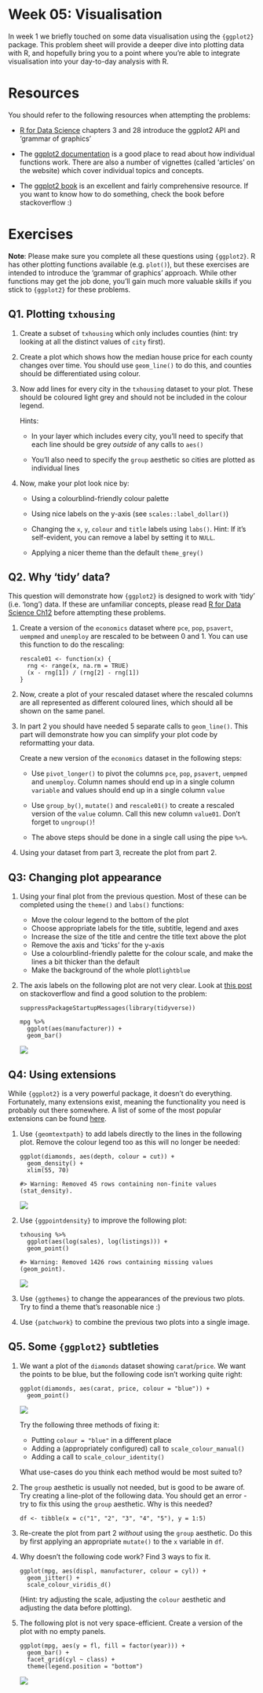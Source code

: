 <!-- Please edit README.Rmd - not README.md -->

# Week 05: Visualisation

In week 1 we briefly touched on some data visualisation using the
`{ggplot2}` package. This problem sheet will provide a deeper dive into
plotting data with R, and hopefully bring you to a point where you’re
able to integrate visualisation into your day-to-day analysis with R.

# Resources

You should refer to the following resources when attempting the
problems:

-   [R for Data Science](https://r4ds.had.co.nz/data-visualisation.html)
    chapters 3 and 28 introduce the ggplot2 API and ‘grammar of
    graphics’

-   The [ggplot2 documentation](https://ggplot2.tidyverse.org/) is a
    good place to read about how individual functions work. There are
    also a number of vignettes (called ‘articles’ on the website) which
    cover individual topics and concepts.

-   The [ggplot2 book](https://ggplot2-book.org/) is an excellent and
    fairly comprehensive resource. If you want to know how to do
    something, check the book before stackoverflow :)

# Exercises

**Note**: Please make sure you complete all these questions using
`{ggplot2}`. R has other plotting functions available (e.g. `plot()`),
but these exercises are intended to introduce the ‘grammar of graphics’
approach. While other functions may get the job done, you’ll gain much
more valuable skills if you stick to `{ggplot2}` for these problems.

## Q1. Plotting `txhousing`

1.  Create a subset of `txhousing` which only includes counties (hint:
    try looking at all the distinct values of `city` first).

2.  Create a plot which shows how the median house price for each county
    changes over time. You should use `geom_line()` to do this, and
    counties should be differentiated using colour.

3.  Now add lines for every city in the `txhousing` dataset to your
    plot. These should be coloured light grey and should not be included
    in the colour legend.

    Hints:

    -   In your layer which includes every city, you’ll need to specify
        that each line should be grey *outside* of any calls to `aes()`

    -   You’ll also need to specify the `group` aesthetic so cities are
        plotted as individual lines

4.  Now, make your plot look nice by:

    -   Using a colourblind-friendly colour palette

    -   Using nice labels on the y-axis (see `scales::label_dollar()`)

    -   Changing the `x`, `y`, `colour` and `title` labels using
        `labs()`. Hint: If it’s self-evident, you can remove a label by
        setting it to `NULL`.

    -   Applying a nicer theme than the default `theme_grey()`

## Q2. Why ‘tidy’ data?

This question will demonstrate how `{ggplot2}` is designed to work with
‘tidy’ (i.e. ‘long’) data. If these are unfamiliar concepts, please read
[R for Data Science
Ch12](https://r4ds.had.co.nz/tidy-data.html#case-study) before
attempting these problems.

1.  Create a version of the `economics` dataset where `pce`, `pop`,
    `psavert`, `uempmed` and `unemploy` are rescaled to be between 0
    and 1. You can use this function to do the rescaling:

        rescale01 <- function(x) {
          rng <- range(x, na.rm = TRUE)
          (x - rng[1]) / (rng[2] - rng[1])
        }

2.  Now, create a plot of your rescaled dataset where the rescaled
    columns are all represented as different coloured lines, which
    should all be shown on the same panel.

3.  In part 2 you should have needed 5 separate calls to `geom_line()`.
    This part will demonstrate how you can simplify your plot code by
    reformatting your data.

    Create a new version of the `economics` dataset in the following
    steps:

    -   Use `pivot_longer()` to pivot the columns `pce`, `pop`,
        `psavert`, `uempmed` and `unemploy`. Column names should end up
        in a single column `variable` and values should end up in a
        single column `value`

    -   Use `group_by()`, `mutate()` and `rescale01()` to create a
        rescaled version of the `value` column. Call this new column
        `value01`. Don’t forget to `ungroup()`!

    -   The above steps should be done in a single call using the pipe
        `%>%`.

4.  Using your dataset from part 3, recreate the plot from part 2.

## Q3: Changing plot appearance

1.  Using your final plot from the previous question. Most of these can
    be completed using the `theme()` and `labs()` functions:

    -   Move the colour legend to the bottom of the plot
    -   Choose appropriate labels for the title, subtitle, legend and
        axes
    -   Increase the size of the title and centre the title text above
        the plot
    -   Remove the axis and ‘ticks’ for the y-axis
    -   Use a colourblind-friendly palette for the colour scale, and
        make the lines a bit thicker than the default
    -   Make the background of the whole plot`lightblue`

2.  The axis labels on the following plot are not very clear. Look at
    [this
    post](https://stackoverflow.com/questions/41568411/how-to-maintain-size-of-ggplot-with-long-labels/66169251#66169251)
    on stackoverflow and find a good solution to the problem:

        suppressPackageStartupMessages(library(tidyverse))

        mpg %>% 
          ggplot(aes(manufacturer)) +
          geom_bar()

    ![](/week-05-visualisation/README_files/figure-markdown_strict/unnamed-chunk-2-1.png)

## Q4: Using extensions

While `{ggplot2}` is a very powerful package, it doesn’t do everything.
Fortunately, many extensions exist, meaning the functionality you need
is probably out there somewhere. A list of some of the most popular
extensions can be found
[here](https://exts.ggplot2.tidyverse.org/gallery/).

1.  Use `{geomtextpath}` to add labels directly to the lines in the
    following plot. Remove the colour legend too as this will no longer
    be needed:

        ggplot(diamonds, aes(depth, colour = cut)) +
          geom_density() +
          xlim(55, 70)

        #> Warning: Removed 45 rows containing non-finite values (stat_density).

    ![](/week-05-visualisation/README_files/figure-markdown_strict/unnamed-chunk-3-1.png)

2.  Use `{ggpointdensity}` to improve the following plot:

        txhousing %>% 
          ggplot(aes(log(sales), log(listings))) +
          geom_point()

        #> Warning: Removed 1426 rows containing missing values (geom_point).

    ![](/week-05-visualisation/README_files/figure-markdown_strict/unnamed-chunk-4-1.png)

3.  Use `{ggthemes}` to change the appearances of the previous two
    plots. Try to find a theme that’s reasonable nice :)

4.  Use `{patchwork}` to combine the previous two plots into a single
    image.

## Q5. Some `{ggplot2}` subtleties

1.  We want a plot of the `diamonds` dataset showing `carat`/`price`. We
    want the points to be blue, but the following code isn’t working
    quite right:

        ggplot(diamonds, aes(carat, price, colour = "blue")) +
          geom_point()

    ![](/week-05-visualisation/README_files/figure-markdown_strict/unnamed-chunk-5-1.png)

    Try the following three methods of fixing it:

    -   Putting `colour = "blue"` in a different place
    -   Adding a (appropriately configured) call to
        `scale_colour_manual()`
    -   Adding a call to `scale_colour_identity()`

    What use-cases do you think each method would be most suited to?

2.  The `group` aesthetic is usually not needed, but is good to be aware
    of. Try creating a line-plot of the following data. You should get
    an error - try to fix this using the `group` aesthetic. Why is this
    needed?

        df <- tibble(x = c("1", "2", "3", "4", "5"), y = 1:5)

3.  Re-create the plot from part 2 *without* using the `group`
    aesthetic. Do this by first applying an appropriate `mutate()` to
    the `x` variable in `df`.

4.  Why doesn’t the following code work? Find 3 ways to fix it.

        ggplot(mpg, aes(displ, manufacturer, colour = cyl)) +
          geom_jitter() +
          scale_colour_viridis_d()

    (Hint: try adjusting the scale, adjusting the `colour` aesthetic and
    adjusting the data before plotting).

5.  The following plot is not very space-efficient. Create a version of
    the plot with no empty panels.

        ggplot(mpg, aes(y = fl, fill = factor(year))) +
          geom_bar() +
          facet_grid(cyl ~ class) +
          theme(legend.position = "bottom")

    ![](/week-05-visualisation/README_files/figure-markdown_strict/unnamed-chunk-8-1.png)
